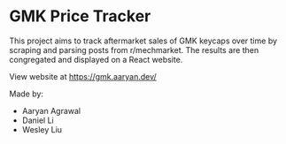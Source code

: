 # GMK Price Tracker

This project aims to track aftermarket sales of GMK keycaps over time by scraping and parsing posts from r/mechmarket. The results are then congregated and displayed on a React website.

View website at https://gmk.aaryan.dev/

Made by:
- Aaryan Agrawal
- Daniel Li
- Wesley Liu
